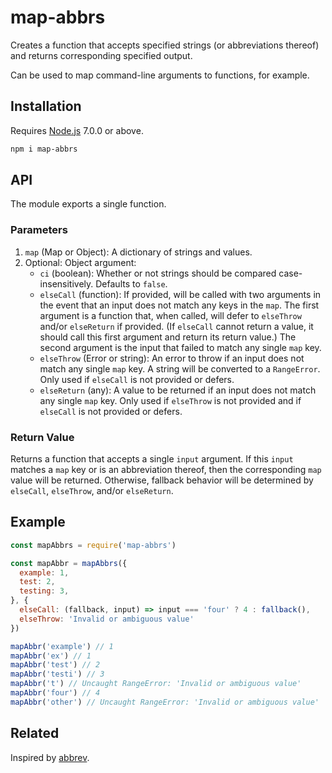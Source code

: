 # map-abbrs

Creates a function that accepts specified strings (or abbreviations thereof) and returns corresponding specified output.

Can be used to map command-line arguments to functions, for example.

## Installation

Requires [Node.js](https://nodejs.org/) 7.0.0 or above.

```bash
npm i map-abbrs
```

## API

The module exports a single function.

### Parameters

1. `map` (Map or Object): A dictionary of strings and values.
2. Optional: Object argument:
    * `ci` (boolean): Whether or not strings should be compared case-insensitively. Defaults to `false`.
    * `elseCall` (function): If provided, will be called with two arguments in the event that an input does not match any keys in the `map`. The first argument is a function that, when called, will defer to `elseThrow` and/or `elseReturn` if provided. (If `elseCall` cannot return a value, it should call this first argument and return its return value.) The second argument is the input that failed to match any single `map` key.
    * `elseThrow` (Error or string): An error to throw if an input does not match any single `map` key. A string will be converted to a `RangeError`. Only used if `elseCall` is not provided or defers.
    * `elseReturn` (any): A value to be returned if an input does not match any single `map` key. Only used if `elseThrow` is not provided and if `elseCall` is not provided or defers.

### Return Value

Returns a function that accepts a single `input` argument. If this `input` matches a `map` key or is an abbreviation thereof, then the corresponding `map` value will be returned. Otherwise, fallback behavior will be determined by `elseCall`, `elseThrow`, and/or `elseReturn`.

## Example

```javascript
const mapAbbrs = require('map-abbrs')

const mapAbbr = mapAbbrs({
  example: 1,
  test: 2,
  testing: 3,
}, {
  elseCall: (fallback, input) => input === 'four' ? 4 : fallback(),
  elseThrow: 'Invalid or ambiguous value'
})

mapAbbr('example') // 1
mapAbbr('ex') // 1
mapAbbr('test') // 2
mapAbbr('testi') // 3
mapAbbr('t') // Uncaught RangeError: 'Invalid or ambiguous value'
mapAbbr('four') // 4
mapAbbr('other') // Uncaught RangeError: 'Invalid or ambiguous value'
```

## Related

Inspired by [abbrev](https://github.com/isaacs/abbrev-js).
